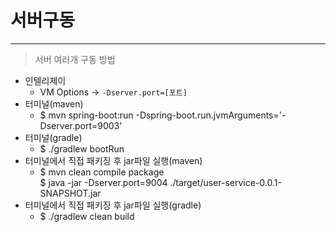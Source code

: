 # 서버구동

---

> 서버 여러개 구동 방법


- 인텔리제이
  - VM Options -> `-Dserver.port=[포트]`
- 터미널(maven)
  - $ mvn spring-boot:run -Dspring-boot.run.jvmArguments='-Dserver.port=9003'
- 터미널(gradle)
  - $ ./gradlew bootRun
- 터미널에서 직접 패키징 후 jar파일 실행(maven)
  - $ mvn clean compile package  
  $ java -jar -Dserver.port=9004 ./target/user-service-0.0.1-SNAPSHOT.jar
- 터미널에서 직접 패키징 후 jar파일 실행(gradle)
  - $ ./gradlew clean build